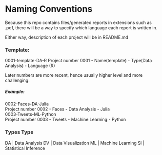 # Naming Conventions

Because this repo contains files/generated reports in extensions such as .pdf, there will be a way to specify which language each report is written in.

Either way, description of each project will be in README.md

### Template:
0001-template-DA-R
Project number 0001 - Name(template) - Type(Data Analysis) - Language (R)

Later numbers are more recent, hence usually higher level and more challenging.
##### Example:
0002-Faces-DA-Julia  
Project number 0002 - Faces - Data Analysis - Julia  
0003-Tweets-ML-Python  
Project number 0003 - Tweets - Machine Learning - Python  

### Types Type
DA | Data Analysis
DV | Data Visualization
ML | Machine Learning
SI | Statistical Inference
